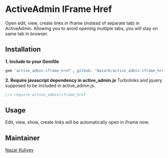 # ActiveAdmin IFrame Href
Open edit, view, create links in iframe (instead of separate tab) in ActiveAdmin. Allowing you to avoid opening multiple tabs, you will stay on same tab in browser.


## Installation
**1. Include to your Gemfile**
```ruby
gem 'active_admin-iframe_href', github: "NazarK/active_admin-iframe_href"
```

**2. Require javascript dependency in active_admin.js**
Turbolinks and jquery supposed to be included in active_admin.js.

```javascript
//= require active_admin/ifraem_href
```

## Usage

Edit, view, show, create links will be automatically open in iframe now.

## Maintainer
[Nazar Kuliyev](https://github.com/NazarK)
